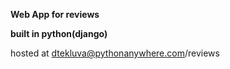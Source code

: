 **Web App for reviews**

****built in python(django)****

hosted at dtekluva@pythonanywhere.com/reviews
